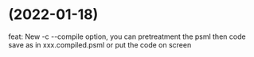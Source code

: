 #  (2022-01-18)

feat: New -c --compile option, you can pretreatment the psml then code save as in xxx.compiled.psml or put the code on screen

